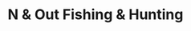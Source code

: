 ---
title: "N & Out Fishing & Hunting"
url: /gloucester-point/n-und-out-fishing-und-hunting/
shop: Outdoor
---